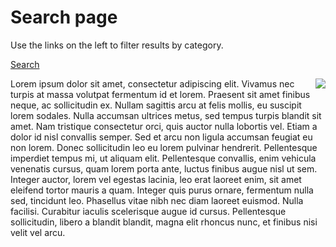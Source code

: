 # Search page

Use the links on the left to filter results by category.

[Search](https://roopa-pai.github.io/queerstuff/api/events)

<img align="right" src="https://roopa-pai.github.io/queerstuff/imgs/search_filters.png">

Lorem ipsum dolor sit amet, consectetur adipiscing elit. Vivamus nec turpis at massa volutpat fermentum id et lorem. Praesent sit amet finibus neque, ac sollicitudin ex. Nullam sagittis arcu at felis mollis, eu suscipit lorem sodales. Nulla accumsan ultrices metus, sed tempus turpis blandit sit amet. Nam tristique consectetur orci, quis auctor nulla lobortis vel. Etiam a dolor id nisl convallis semper. Sed et arcu non ligula accumsan feugiat eu non lorem. Donec sollicitudin leo eu lorem pulvinar hendrerit. Pellentesque imperdiet tempus mi, ut aliquam elit. Pellentesque convallis, enim vehicula venenatis cursus, quam lorem porta ante, luctus finibus augue nisl ut sem. Integer auctor, lorem vel egestas lacinia, leo erat laoreet enim, sit amet eleifend tortor mauris a quam. Integer quis purus ornare, fermentum nulla sed, tincidunt leo. Phasellus vitae nibh nec diam laoreet euismod. Nulla facilisi. Curabitur iaculis scelerisque augue id cursus. Pellentesque sollicitudin, libero a blandit blandit, magna elit rhoncus nunc, et finibus nisi velit vel arcu.